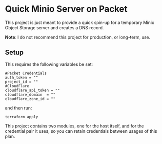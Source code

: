 # Quick Minio Server on Packet

This project is just meant to provide a quick spin-up for a temporary Minio Object Storage server and creates a DNS record. 

**Note**: I do not recommend this project for production, or long-term, use. 

## Setup

This requires the following variables be set:

```
#Packet Credentials
auth_token = ""
project_id = ""
#CloudFlare
cloudflare_api_token = ""
cloudflare_domain  = ""
cloudflare_zone_id = ""
```

and then run:

```
terraform apply
```

This project contains two modules, one for the host itself, and for the credential pair it uses, so you can retain credentials between usages of this plan.

